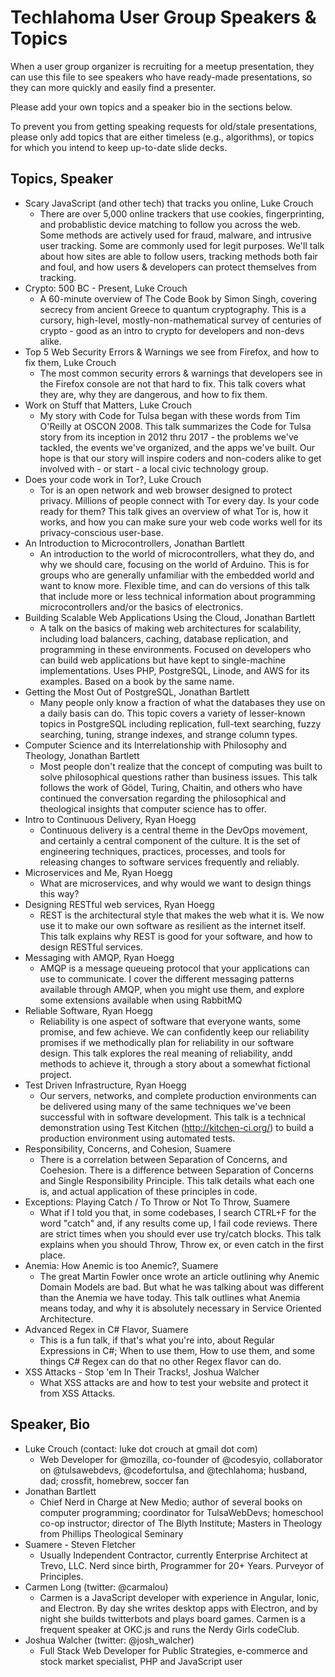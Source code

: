 # Techlahoma User Group Speakers & Topics

When a user group organizer is recruiting for a meetup presentation,
they can use this file to see speakers who have ready-made presentations,
so they can more quickly and easily find a presenter.

Please add your own topics and a speaker bio in the sections below.

To prevent you from getting speaking requests for old/stale presentations,
please only add topics that are either timeless (e.g., algorithms),
or topics for which you intend to keep up-to-date slide decks.

## Topics, Speaker

* Scary JavaScript (and other tech) that tracks you online, Luke Crouch
  * There are over 5,000 online trackers that use cookies, fingerprinting, and probablistic device matching to follow you across the web. Some methods are actively used for fraud, malware, and intrusive user tracking. Some are commonly used for legit purposes. We'll talk about how sites are able to follow users, tracking methods both fair and foul, and how users & developers can protect themselves from tracking.
* Crypto: 500 BC - Present, Luke Crouch
  * A 60-minute overview of The Code Book by Simon Singh, covering secrecy from ancient Greece to quantum cryptography. This is a cursory, high-level, mostly-non-mathematical survey of centuries of crypto - good as an intro to crypto for developers and non-devs alike.
* Top 5 Web Security Errors & Warnings we see from Firefox, and how to fix them, Luke Crouch
  * The most common security errors & warnings that developers see in the Firefox console are not that hard to fix. This talk covers what they are, why they are dangerous, and how to fix them.
* Work on Stuff that Matters, Luke Crouch
  * My story with Code for Tulsa began with these words from Tim O'Reilly at OSCON 2008. This talk summarizes the Code for Tulsa story from its inception in 2012 thru 2017 - the problems we've tackled, the events we've organized, and the apps we've built. Our hope is that our story will inspire coders and non-coders alike to get involved with - or start - a local civic technology group.
* Does your code work in Tor?, Luke Crouch
  * Tor is an open network and web browser designed to protect privacy. Millions of people connect with Tor every day. Is your code ready for them? This talk gives an overview of what Tor is, how it works, and how you can make sure your web code works well for its privacy-conscious user-base.
* An Introduction to Microcontrollers, Jonathan Bartlett
  * An introduction to the world of microcontrollers, what they do, and why we should care, focusing on the world of Arduino.  This is for groups who are generally unfamiliar with the embedded world and want to know more.  Flexible time, and can do versions of this talk that include more or less technical information about programming microcontrollers and/or the basics of electronics.
* Building Scalable Web Applications Using the Cloud, Jonathan Bartlett
  * A talk on the basics of making web architectures for scalability, including load balancers, caching, database replication, and programming in these environments.  Focused on developers who can build web applications but have kept to single-machine implementations.  Uses PHP, PostgreSQL, Linode, and AWS for its examples.  Based on a book by the same name.
* Getting the Most Out of PostgreSQL, Jonathan Bartlett
  * Many people only know a fraction of what the databases they use on a daily basis can do.  This topic covers a variety of lesser-known topics in PostgreSQL including replication, full-text searching, fuzzy searching, tuning, strange indexes, and strange column types.
* Computer Science and its Interrelationship with Philosophy and Theology, Jonathan Bartlett
  * Most people don't realize that the concept of computing was built to solve philosophical questions rather than business issues.  This talk follows the work of Gödel, Turing, Chaitin, and others who have continued the conversation regarding the philosophical and theological insights that computer science has to offer.
* Intro to Continuous Delivery, Ryan Hoegg
  * Continuous delivery is a central theme in the DevOps movement, and certainly a central component of the culture. It is the set of engineering techniques, practices, processes, and tools for releasing changes to software services frequently and reliably.
* Microservices and Me, Ryan Hoegg
  * What are microservices, and why would we want to design things this way?
* Designing RESTful web services, Ryan Hoegg
  * REST is the architectural style that makes the web what it is. We now use it to make our own software as resilient as the internet itself. This talk explains why REST is good for your software, and how to design RESTful services.
* Messaging with AMQP, Ryan Hoegg
  * AMQP is a message queueing protocol that your applications can use to communicate.  I cover the different messaging patterns available through AMQP, when you might use them, and explore some extensions available when using RabbitMQ
* Reliable Software, Ryan Hoegg
  * Reliability is one aspect of software that everyone wants, some promise, and few achieve. We can confidently keep our reliability promises if we methodically plan for reliability in our software design. This talk explores the real meaning of reliability, andd methods to achieve it, through a story about a somewhat fictional project.
* Test Driven Infrastructure, Ryan Hoegg
  * Our servers, networks, and complete production environments can be delivered using many of the same techniques we've been successful with in software development.  This talk is a technical demonstration using Test Kitchen (http://kitchen-ci.org/) to build a production environment using automated tests.
* Responsibility, Concerns, and Cohesion, Suamere
  * There is a correlation between Separation of Concerns, and Coehesion.  There is a difference between Separation of Concerns and Single Responsibility Principle.  This talk details what each one is, and actual application of these principles in code.
* Exceptions: Playing Catch / To Throw or Not To Throw, Suamere
  * What if I told you that, in some codebases, I search CTRL+F for the word "catch" and, if any results come up, I fail code reviews.  There are strict times when you should ever use try/catch blocks.  This talk explains when you should Throw, Throw ex, or even catch in the first place.
* Anemia: How Anemic is too Anemic?, Suamere
  * The great Martin Fowler once wrote an article outlining why Anemic Domain Models are bad.  But what he was talking about was different than the Anemia we have today.  This talk outlines what Anemia means today, and why it is absolutely necessary in Service Oriented Architecture.
* Advanced Regex in C# Flavor, Suamere
  * This is a fun talk, if that's what you're into, about Regular Expressions in C#;  When to use them, How to use them, and some things C# Regex can do that no other Regex flavor can do.
* XSS Attacks - Stop 'em In Their Tracks!, Joshua Walcher 
  * What XSS attacks are and how to test your website and protect it from XSS Attacks. 
  
## Speaker, Bio
* Luke Crouch (contact: luke dot crouch at gmail dot com)
  * Web Developer for @mozilla, co-founder of @codesyio, collaborator on @tulsawebdevs, @codefortulsa, and @techlahoma; husband, dad; crossfit, homebrew, soccer fan
* Jonathan Bartlett
  * Chief Nerd in Charge at New Medio; author of several books on computer programming; coordinator for TulsaWebDevs; homeschool co-op instructor; director of The Blyth Institute; Masters in Theology from Phillips Theological Seminary
* Suamere - Steven Fletcher
  * Usually Independent Contractor, currently Enterprise Architect at Trevo, LLC.  Nerd since birth, Programmer for 20+ Years.  Purveyor of Principles.
* Carmen Long (twitter: @carmalou)
  * Carmen is a JavaScript developer with experience in Angular, Ionic, and Electron. By day she writes desktop apps with Electron, and by night she builds twitterbots and plays board games. Carmen is a frequent speaker at OKC.js and runs the Nerdy Girls codeClub.
* Joshua Walcher (twitter: @josh_walcher)
  * Full Stack Web Developer for Public Strategies, e-commerce and stock market specialist, PHP and JavaScript user
